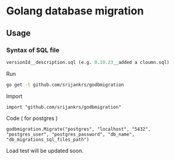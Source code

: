 # Golang database migration

## Usage

### Syntax of SQL file
```sql
versionId__description.sql (e.g. 0.10.23__added a cloumn.sql)
```

Run
```bash
go get -t github.com/srijankrs/godbmigration
```
Import
```golang
import "github.com/srijankrs/godbmigration"
```
Code ( for postgres )
```golang
godbmigration.Migrate("postgres", "localhost", "5432", "postgres_user", "postgres_password", "db_name", "db_migrations_sql_files_path") 
```


Load test will be updated soon.
